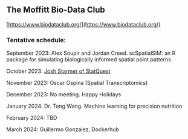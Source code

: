## The Moffitt Bio-Data Club
[https://www.biodataclub.org/](https://www.biodataclub.org/)

### Tentative schedule:

September 2023: Alex Soupir and Jordan Creed. scSpatialSIM: an R package for simulating biologically informed spatial point patterns

October 2023: [Josh Starmer of StatQuest](https://www.youtube.com/c/joshstarmer)

November 2023: Oscar Ospina (Spatial Transcriptomics)

December 2023: No meeting. Happy Holidays

January 2024: Dr. Tong Wang. Machine learning for precision nutrition

February 2024: TBD

March 2024: Guillermo Gonzalez, Dockerhub
